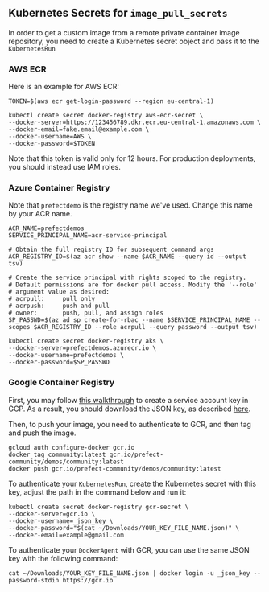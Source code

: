 

## Kubernetes Secrets for ``image_pull_secrets``
In order to get a custom image from a remote private container image repository,
you need to create a Kubernetes secret object and pass it to the ``KubernetesRun``

### AWS ECR
Here is an example for AWS ECR:

    TOKEN=$(aws ecr get-login-password --region eu-central-1)
    
    kubectl create secret docker-registry aws-ecr-secret \
    --docker-server=https://123456789.dkr.ecr.eu-central-1.amazonaws.com \
    --docker-email=fake.email@example.com \
    --docker-username=AWS \
    --docker-password=$TOKEN

Note that this token is valid only for 12 hours. For production deployments, you should instead use IAM roles.

### Azure Container Registry

Note that ``prefectdemo`` is the registry name we've used. Change this name by your ACR name.


    ACR_NAME=prefectdemos
    SERVICE_PRINCIPAL_NAME=acr-service-principal
    
    # Obtain the full registry ID for subsequent command args
    ACR_REGISTRY_ID=$(az acr show --name $ACR_NAME --query id --output tsv)
    
    # Create the service principal with rights scoped to the registry.
    # Default permissions are for docker pull access. Modify the '--role'
    # argument value as desired:
    # acrpull:     pull only
    # acrpush:     push and pull
    # owner:       push, pull, and assign roles
    SP_PASSWD=$(az ad sp create-for-rbac --name $SERVICE_PRINCIPAL_NAME --scopes $ACR_REGISTRY_ID --role acrpull --query password --output tsv)
    
    kubectl create secret docker-registry aks \
    --docker-server=prefectdemos.azurecr.io \
    --docker-username=prefectdemos \
    --docker-password=$SP_PASSWD


### Google Container Registry

First, you may follow [this walkthrough](https://blog.container-solutions.com/using-google-container-registry-with-kubernetes)
to create a service account key in GCP.
As a result, you should download the JSON key, as described [here](https://cloud.google.com/container-registry/docs/advanced-authentication#json-key).

Then, to push your image, you need to authenticate to GCR, and then tag and push the image.

    gcloud auth configure-docker gcr.io
    docker tag community:latest gcr.io/prefect-community/demos/community:latest
    docker push gcr.io/prefect-community/demos/community:latest

To authenticate your ``KubernetesRun``, create the Kubernetes secret with this key, adjust the path in the command below and run it:

    kubectl create secret docker-registry gcr-secret \
    --docker-server=gcr.io \
    --docker-username=_json_key \
    --docker-password="$(cat ~/Downloads/YOUR_KEY_FILE_NAME.json)" \
    --docker-email=example@gmail.com

To authenticate your ``DockerAgent`` with GCR, you can use the same JSON key with the following command:

    cat ~/Downloads/YOUR_KEY_FILE_NAME.json | docker login -u _json_key --password-stdin https://gcr.io
